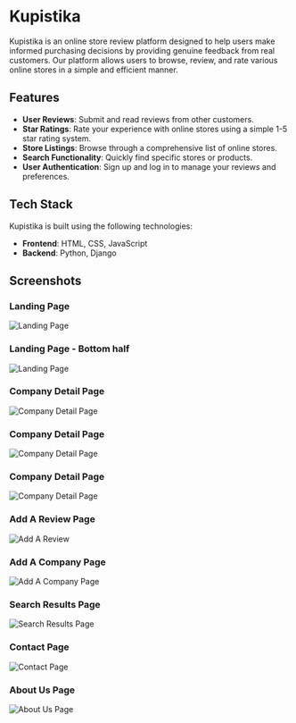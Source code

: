 # Kupistika

Kupistika is an online store review platform designed to help users make informed purchasing decisions by providing genuine feedback from real customers. Our platform allows users to browse, review, and rate various online stores in a simple and efficient manner.

## Features

- **User Reviews**: Submit and read reviews from other customers.
- **Star Ratings**: Rate your experience with online stores using a simple 1-5 star rating system.
- **Store Listings**: Browse through a comprehensive list of online stores.
- **Search Functionality**: Quickly find specific stores or products.
- **User Authentication**: Sign up and log in to manage your reviews and preferences.

## Tech Stack

Kupistika is built using the following technologies:

- **Frontend**: HTML, CSS, JavaScript
- **Backend**: Python, Django

## Screenshots

### Landing Page
![Landing Page](./images/landing_page.png)


### Landing Page - Bottom half
![Landing Page](./images/landing_page_bottom.png)


### Company Detail Page
![Company Detail Page](./images/company_detail.png)


### Company Detail Page
![Company Detail Page](./images/company_detail_2.png)


### Company Detail Page
![Company Detail Page](./images/company_detail_with_review.png)


### Add A Review Page
![Add A Review](./images/add_a_review.png)


### Add A Company Page
![Add A Company Page](./images/add_a_company.png)


### Search Results Page
![Search Results Page](./images/search_results.png)


### Contact Page
![Contact Page](./images/contact.png)


### About Us Page
![About Us Page](./images/about_us.png)
